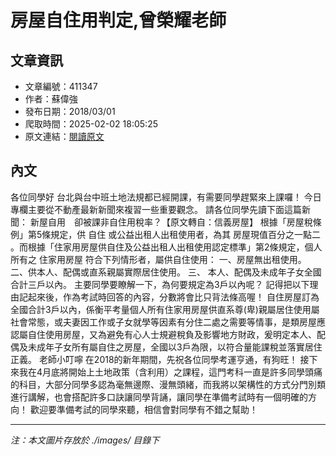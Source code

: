 # 房屋自住用判定,曾榮耀老師

## 文章資訊
- 文章編號：411347
- 作者：蘇偉強
- 發布日期：2018/03/01
- 爬取時間：2025-02-02 18:05:25
- 原文連結：[閱讀原文](https://real-estate.get.com.tw/Columns/detail.aspx?no=411347)

## 內文
各位同學好
台北與台中班土地法規都已經開課，有需要同學趕緊來上課囉！
今日專欄主要從不動產最新新聞來複習一些重要觀念。
請各位同學先讀下面這篇新聞：
新屋自用　卻被課非自住用稅率？【原文轉自：信義房屋】
根據「房屋稅條例」第5條規定，供
自住
或公益出租人出租使用者，為其
房屋現值百分之一點二
。而根據「住家用房屋供自住及公益出租人出租使用認定標準」第2條規定，個人所有之
住家用房屋
符合下列情形者，屬供自住使用：
一、房屋無出租使用。
二、供本人、配偶或直系親屬實際居住使用。
三、
本人、配偶及未成年子女全國合計三戶以內。
主要同學要瞭解一下，為何要規定為3戶以內呢？
記得把以下理由記起來後，作為考試時回答的內容，分數將會比只背法條高喔！
自住房屋訂為全國合計3戶以內，係衡平考量個人所有住家用房屋供直系尊(卑)親屬居住使用屬社會常態，或夫妻因工作或子女就學等因素有分住二處之需要等情事，是類房屋應認屬自住使用房屋，又為避免有心人士規避稅負及影響地方財政，爰明定本人、配偶及未成年子女所有屬自住之房屋，全國以3戶為限，以符合量能課稅並落實居住正義。
老師小叮嚀
在2018的新年期間，先祝各位同學考運亨通，有狗旺！
接下來我在4月底將開始上土地政策（含利用）之課程，這門考科一直是許多同學頭痛的科目，大部分同學多認為毫無邊際、漫無頭緒，而我將以架構性的方式分門別類進行講解，也會搭配許多口訣讓同學背誦，讓同學在準備考試時有一個明確的方向！
歡迎要準備考試的同學來聽，相信會對同學有不錯之幫助！

---
*注：本文圖片存放於 ./images/ 目錄下*
